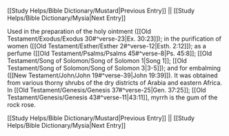 [[Study Helps/Bible Dictionary/Mustard|Previous Entry]]  ||  [[Study Helps/Bible Dictionary/Mysia|Next Entry]]

 Used in the preparation of the holy ointment ([[Old Testament/Exodus/Exodus 30#^verse-23|Ex. 30:23]]); in the purification of women ([[Old Testament/Esther/Esther 2#^verse-12|Esth. 2:12]]); as a perfume ([[Old Testament/Psalms/Psalms 45#^verse-8|Ps. 45:8]]; [[Old Testament/Song of Solomon/Song of Solomon 1|Song 1]]; [[Old Testament/Song of Solomon/Song of Solomon 3|3-5]]); and for embalming ([[New Testament/John/John 19#^verse-39|John 19:39]]). It was obtained from various thorny shrubs of the dry districts of Arabia and eastern Africa. In [[Old Testament/Genesis/Genesis 37#^verse-25|Gen. 37:25]]; [[Old Testament/Genesis/Genesis 43#^verse-11|43:11]], myrrh is the gum of the rock rose.

[[Study Helps/Bible Dictionary/Mustard|Previous Entry]]  ||  [[Study Helps/Bible Dictionary/Mysia|Next Entry]]